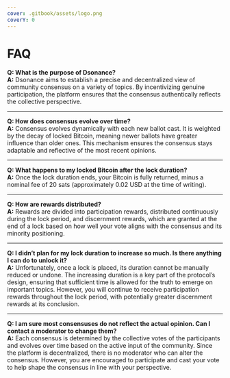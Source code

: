 ```yaml
---
cover: .gitbook/assets/logo.png
coverY: 0
---
```


# FAQ

**Q: What is the purpose of Dsonance?**\
**A:** Dsonance aims to establish a precise and decentralized view of community consensus on a variety of topics. By incentivizing genuine participation, the platform ensures that the consensus authentically reflects the collective perspective.

***

**Q: How does consensus evolve over time?**\
**A:** Consensus evolves dynamically with each new ballot cast. It is weighted by the decay of locked Bitcoin, meaning newer ballots have greater influence than older ones. This mechanism ensures the consensus stays adaptable and reflective of the most recent opinions.

***

**Q: What happens to my locked Bitcoin after the lock duration?**\
**A:** Once the lock duration ends, your Bitcoin is fully returned, minus a nominal fee of 20 sats (approximately 0.02 USD at the time of writing).

***

**Q: How are rewards distributed?**\
**A:** Rewards are divided into participation rewards, distributed continuously during the lock period, and discernment rewards, which are granted at the end of a lock based on how well your vote aligns with the consensus and its minority positioning.

***

**Q: I didn’t plan for my lock duration to increase so much. Is there anything I can do to unlock it?**\
**A:** Unfortunately, once a lock is placed, its duration cannot be manually reduced or undone. The increasing duration is a key part of the protocol’s design, ensuring that sufficient time is allowed for the truth to emerge on important topics. However, you will continue to receive participation rewards throughout the lock period, with potentially greater discernment rewards at its conclusion.

***

**Q: I am sure most consensuses do not reflect the actual opinion. Can I contact a moderator to change them?**\
**A:** Each consensus is determined by the collective votes of the participants and evolves over time based on the active input of the community. Since the platform is decentralized, there is no moderator who can alter the consensus. However, you are encouraged to participate and cast your vote to help shape the consensus in line with your perspective.
